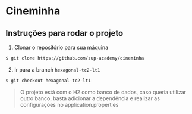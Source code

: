 # Cineminha

## Instruções para rodar o projeto

1. Clonar o repositório para sua máquina

```sh 
$ git clone https://github.com/zup-academy/cineminha
```

2. Ir para a branch `hexagonal-tc2-lt1`

```sh
$ git checkout hexagonal-tc2-lt1
```

> O projeto está com o H2 como banco de dados, caso queria utilizar outro banco, basta adicionar a dependência e realizar as configurações no application.properties
